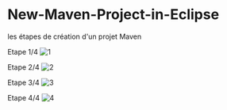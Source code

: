 # New-Maven-Project-in-Eclipse
les étapes de création d'un projet Maven

Etape 1/4
![1](https://github.com/naimiatef/New-Maven-Project-in-Eclipse/assets/7100940/6d37443b-fd09-4929-b48a-e50781398413)

Etape 2/4
![2](https://github.com/naimiatef/New-Maven-Project-in-Eclipse/assets/7100940/6221499a-5ff9-4843-9356-d1b724a66617)

Etape 3/4
![3](https://github.com/naimiatef/New-Maven-Project-in-Eclipse/assets/7100940/6bc7492f-70f4-41f7-878d-36053b3e26f9)

Etape 4/4
![4](https://github.com/naimiatef/New-Maven-Project-in-Eclipse/assets/7100940/f2c1bb76-860a-41d7-8d2a-020e872605e3)
